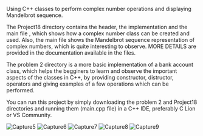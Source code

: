 Using C++ classes to perform complex number operations and displaying Mandelbrot sequence.

The Project18 directory contains the header, the implementation and the main file , which shows how a complex number class can be
created and used. Also, the main file shows the Mandelbrot sequence representation of complex numbers, which is quite interesting to
observe.
MORE DETAILS are provided in the documentation available in the files.

The problem 2 directory is a more basic implementation of a bank account class, which helps the begginers to learn and observe the important aspects
of the classes in C++, by providing constructor, distructor, operators and giving examples of a few operations which can
be performed.

You can run this project by simply downloading the problem 2 and Project18 directories and running them (main.cpp file) in a C++ IDE, preferably C Lion or VS Community.

![Capture5](https://github.com/DragosTrandafir/ComplexNumbers/assets/62999548/a409c200-9374-4190-90c1-ed6900007339)
![Capture6](https://github.com/DragosTrandafir/ComplexNumbers/assets/62999548/a0669e88-f45b-4d8f-98d1-41b866c4b3b5)
![Capture7](https://github.com/DragosTrandafir/ComplexNumbers/assets/62999548/6646c9d0-4c95-4815-9d65-2d099bb92001)
![Capture8](https://github.com/DragosTrandafir/ComplexNumbers/assets/62999548/a50e560b-4cf5-4453-854d-70be347c243e)
![Capture9](https://github.com/DragosTrandafir/ComplexNumbers/assets/62999548/a32b0851-e6f6-43e2-811a-55461a30cb13)


